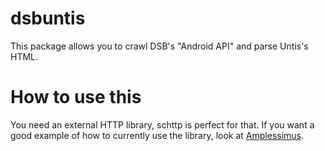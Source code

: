 # dsbuntis

This package allows you to crawl DSB's "Android API" and parse Untis's HTML. 

# How to use this

You need an external HTTP library, schttp is perfect for that.
If you want a good example of how to currently use the library, look at
[Amplessimus](https://github.com/Ampless/Amplessimus).
